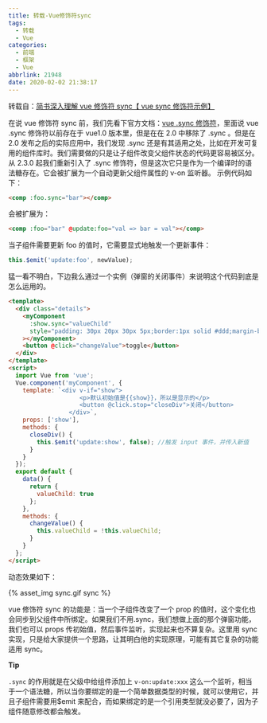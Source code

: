 ```yaml
---
title: 转载-Vue修饰符sync
tags:
  - 转载
  - Vue
categories:
  - 前端
  - 框架
  - Vue
abbrlink: 21948
date: 2020-02-02 21:38:17
---
```


转载自：[简书深入理解 vue 修饰符 sync【 vue sync 修饰符示例】](https://www.jianshu.com/p/6b062af8cf01)

<!-- more -->

在说 vue 修饰符 sync 前，我们先看下官方文档：[vue .sync 修饰符](https://link.jianshu.com/?t=https%3A%2F%2Fcn.vuejs.org%2Fv2%2Fguide%2Fcomponents.html%23sync-修饰符)，里面说 vue .sync 修饰符以前存在于 vue1.0 版本里，但是在在 2.0 中移除了 .sync 。但是在 2.0 发布之后的实际应用中，我们发现 .sync 还是有其适用之处，比如在开发可复用的组件库时。我们需要做的只是让子组件改变父组件状态的代码更容易被区分。从 2.3.0 起我们重新引入了 .sync 修饰符，但是这次它只是作为一个编译时的语法糖存在。它会被扩展为一个自动更新父组件属性的 v-on 监听器。
示例代码如下：

```html
<comp :foo.sync="bar"></comp>
```

会被扩展为：

```html
<comp :foo="bar" @update:foo="val => bar = val"></comp>
```

当子组件需要更新 foo 的值时，它需要显式地触发一个更新事件：

```js
this.$emit('update:foo', newValue);
```

猛一看不明白，下边我么通过一个实例（弹窗的关闭事件）来说明这个代码到底是怎么运用的。

```html
<template>
  <div class="details">
    <myComponent
      :show.sync="valueChild"
      style="padding: 30px 20px 30px 5px;border:1px solid #ddd;margin-bottom: 10px;"
    ></myComponent>
    <button @click="changeValue">toggle</button>
  </div>
</template>
<script>
  import Vue from 'vue';
  Vue.component('myComponent', {
    template: `<div v-if="show">
                    <p>默认初始值是{{show}}，所以是显示的</p>
                    <button @click.stop="closeDiv">关闭</button>
                 </div>`,
    props: ['show'],
    methods: {
      closeDiv() {
        this.$emit('update:show', false); //触发 input 事件，并传入新值
      }
    }
  });
  export default {
    data() {
      return {
        valueChild: true
      };
    },
    methods: {
      changeValue() {
        this.valueChild = !this.valueChild;
      }
    }
  };
</script>
```

动态效果如下：

{% asset_img sync.gif sync %}

vue 修饰符 sync 的功能是：当一个子组件改变了一个 prop 的值时，这个变化也会同步到父组件中所绑定。如果我们不用.sync，我们想做上面的那个弹窗功能，我们也可以 props 传初始值，然后事件监听，实现起来也不算复杂。这里用 sync 实现，只是给大家提供一个思路，让其明白他的实现原理，可能有其它复杂的功能适用 sync。

**Tip**

`.sync` 的作用就是在父级中给组件添加上 `v-on:update:xxx` 这么一个监听，相当于一个语法糖，所以当你要绑定的是一个简单数据类型的时候，就可以使用它，并且子组件需要用$emit 来配合，而如果绑定的是一个引用类型就没必要了，因为子组件随意修改都会触发。
